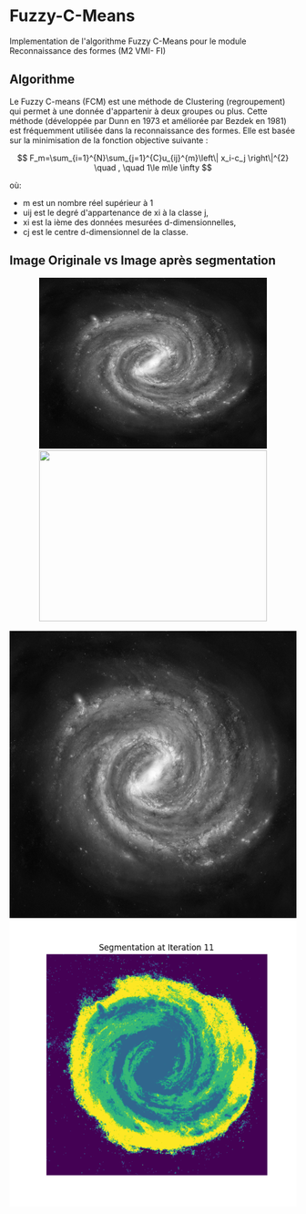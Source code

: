 # Fuzzy-C-Means
Implementation de l'algorithme Fuzzy C-Means pour le module Reconnaissance des formes (M2 VMI- FI)

## Algorithme
Le Fuzzy C-means (FCM) est une méthode de Clustering (regroupement) qui permet à une donnée d'appartenir à deux groupes ou plus. 
Cette méthode (développée par Dunn en 1973 et améliorée par Bezdek en 1981) est fréquemment utilisée dans la reconnaissance des formes. Elle est basée sur la minimisation de la fonction objective suivante :

$$ F_m=\sum_{i=1}^{N}\sum_{j=1}^{C}u_{ij}^{m}\left\| x_i-c_j \right\|^{2}  \quad , \quad   1\le m\le \infty $$

où:
- m est un nombre réel supérieur à 1
- uij est le degré d'appartenance de xi à la classe j, 
- xi est la ième des données mesurées d-dimensionnelles, 
- cj est le centre d-dimensionnel de la classe.

## Image Originale vs Image après segmentation

<div align="center">
  <img src="https://github.com/Malekbennabi3/Fuzzy-C-Means/blob/main/milky-way-nvg.jpg" width="400" height="300">
  <img src="(https://github.com/Malekbennabi3/Fuzzy-C-Means/blob/main/Images%20segmentees/segmentation_iter_11.png)" width="400" height="300">
</div>

![Originale](https://github.com/Malekbennabi3/Fuzzy-C-Means/blob/main/milky-way-nvg.jpg) ![Segmentee](https://github.com/Malekbennabi3/Fuzzy-C-Means/blob/main/Images%20segmentees/segmentation_iter_11.png)
